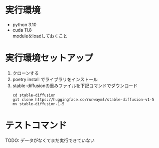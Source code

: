 # 実行環境  
- python 3.10  
- cuda 11.8  
moduleをloadしておくこと  

# 実行環境セットアップ  
1. クローンする  
2. poetry install でライブラリをインストール  
3. stable-diffusionの重みファイルを下記コマンドでダウンロード  
	```
	cd stable-diffusion  
	git clone https://huggingface.co/runwayml/stable-diffusion-v1-5  
	mv stable-diffusion-1-5  
	```   
# テストコマンド  
TODO: データがなくてまだ実行できていない  
